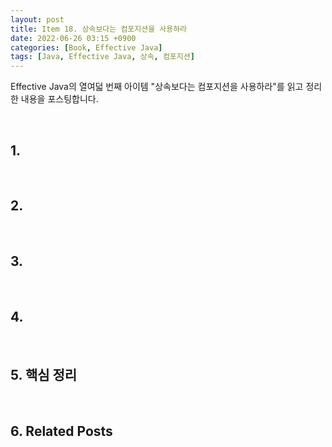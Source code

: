 ```yaml
---
layout: post
title: Item 18. 상속보다는 컴포지션을 사용하라
date: 2022-06-26 03:15 +0900
categories: [Book, Effective Java]
tags: [Java, Effective Java, 상속, 컴포지션]
---
```




Effective Java의 열여덟 번째 아이템 "상속보다는 컴포지션을 사용하라"를 읽고 정리한 내용을 포스팅합니다.

<br>

## 1.



<br>

## 2.



<br>

## 3.



<br>

## 4.



<br>

## 5. 핵심 정리



<br>

## 6. Related Posts


